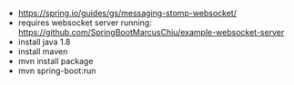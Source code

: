 - https://spring.io/guides/gs/messaging-stomp-websocket/
- requires websocket server running: https://github.com/SpringBootMarcusChiu/example-websocket-server
- install java 1.8
- install maven
- mvn install package
- mvn spring-boot:run
